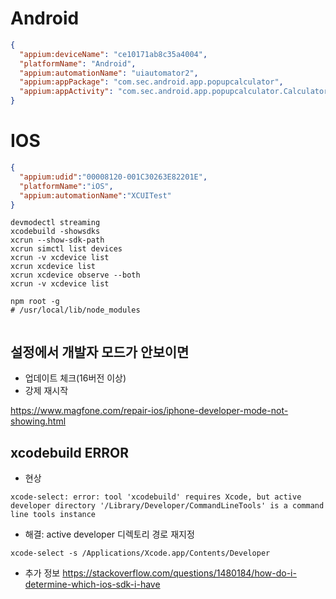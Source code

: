 

# Android

```json
{
  "appium:deviceName": "ce10171ab8c35a4004",
  "platformName": "Android",
  "appium:automationName": "uiautomator2",
  "appium:appPackage": "com.sec.android.app.popupcalculator",
  "appium:appActivity": "com.sec.android.app.popupcalculator.Calculator"
}
```

# IOS

```json
{
  "appium:udid":"00008120-001C30263E82201E",
  "platformName":"iOS",
  "appium:automationName":"XCUITest"
}
```

```
devmodectl streaming
xcodebuild -showsdks
xcrun --show-sdk-path
xcrun simctl list devices
xcrun -v xcdevice list
xcrun xcdevice list
xcrun xcdevice observe --both
xcrun -v xcdevice list

npm root -g
# /usr/local/lib/node_modules
```

```json

```

## 설정에서 개발자 모드가 안보이면

 - 업데이트 체크(16버전 이상)
 - 강제 재시작

https://www.magfone.com/repair-ios/iphone-developer-mode-not-showing.html

## xcodebuild ERROR

 - 현상
```
xcode-select: error: tool 'xcodebuild' requires Xcode, but active developer directory '/Library/Developer/CommandLineTools' is a command line tools instance
```
 - 해결: active developer 디렉토리 경로 재지정
```
xcode-select -s /Applications/Xcode.app/Contents/Developer
```

 - 추가 정보
https://stackoverflow.com/questions/1480184/how-do-i-determine-which-ios-sdk-i-have